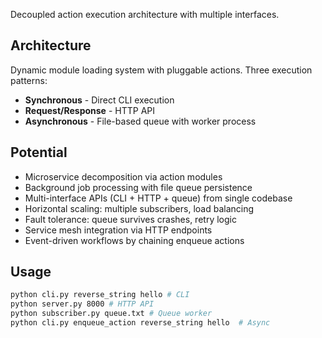 Decoupled action execution architecture with multiple interfaces.

## Architecture

Dynamic module loading system with pluggable actions. Three execution patterns:

- **Synchronous** - Direct CLI execution
- **Request/Response** - HTTP API 
- **Asynchronous** - File-based queue with worker process

## Potential

- Microservice decomposition via action modules
- Background job processing with file queue persistence  
- Multi-interface APIs (CLI + HTTP + queue) from single codebase
- Horizontal scaling: multiple subscribers, load balancing
- Fault tolerance: queue survives crashes, retry logic
- Service mesh integration via HTTP endpoints
- Event-driven workflows by chaining enqueue actions

## Usage

```bash
python cli.py reverse_string hello # CLI
python server.py 8000 # HTTP API  
python subscriber.py queue.txt # Queue worker
python cli.py enqueue_action reverse_string hello  # Async
```